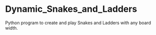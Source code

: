 # Dynamic_Snakes_and_Ladders
Python program to create and play Snakes and Ladders with any board width.
